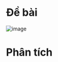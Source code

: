 # Đề bài

![image](https://github.com/anhshidou/FUSec2024/assets/90485791/0207f96b-742b-4f3e-9920-52fc9b6263fd)

# Phân tích
